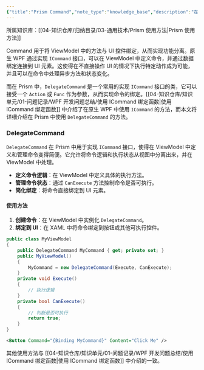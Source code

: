 ```yaml
---
{"title":"Prism Command","note_type":"knowledge_base","description":"在 Prism 中 DelegateCommand 的使用方法","tags":["Prism","WPF"],"create_time":"2024-07-19","update_time":"2025-02-19","dg-home":false,"dg-publish":true,"aliase":[],"root":"Prism 使用方法","permalink":"/04-知识仓库/知识单元/03-通用技术/Prism 使用方法/Prism Command/","dgPassFrontmatter":true,"noteIcon":"","created":"2024-07-19","updated":"2025-02-19"}
---
```



所属知识库：[[04-知识仓库/归纳目录/03-通用技术/Prism 使用方法\|Prism 使用方法]]

Command 用于将 ViewModel 中的方法与 UI 控件绑定，从而实现功能分离。原生 WPF 通过实现 `ICommand` 接口，可以在 ViewModel 中定义命令，并通过数据绑定连接到 UI 元素。这使得在不直接操作 UI 的情况下执行特定动作成为可能，并且可以在命令中处理异步方法和状态变化。

而在 Prism 中，`DelegateCommand` 是一个常用的实现 `ICommand` 接口的类，它可以接受一个 `Action` 或 `Func` 作为参数，从而实现命令的绑定。[[04-知识仓库/知识单元/01-问题记录/WPF 开发问题总结/使用 ICommand 绑定函数\|使用 ICommand 绑定函数]] 中介绍了在原生 WPF 中使用 `ICommand` 的方法，而本文将详细介绍在 Prism 中使用 `DelegateCommand` 的方法。

### DelegateCommand

`DelegateCommand` 在 Prism 中用于实现 `ICommand` 接口，使得在 ViewModel 中定义和管理命令变得简便。它允许将命令逻辑和执行状态从视图中分离出来，并在 ViewModel 中处理。

- **定义命令逻辑**：在 ViewModel 中定义具体的执行方法。
- **管理命令状态**：通过 `CanExecute` 方法控制命令是否可执行。
- **简化绑定**：将命令直接绑定到 UI 元素。

#### 使用方法

1. **创建命令**：在 ViewModel 中实例化 `DelegateCommand`。
2. **绑定到 UI**：在 XAML 中将命令绑定到按钮或其他可执行控件。

```csharp
public class MyViewModel
{
    public DelegateCommand MyCommand { get; private set; }
    public MyViewModel()
    {
        MyCommand = new DelegateCommand(Execute, CanExecute);
    }
    private void Execute()
    {
        // 执行逻辑
    }
    private bool CanExecute()
    {
        // 判断是否可执行
        return true;
    }
}
```

```xml
<Button Command="{Binding MyCommand}" Content="Click Me" />
```

其他使用方法与 [[04-知识仓库/知识单元/01-问题记录/WPF 开发问题总结/使用 ICommand 绑定函数\|使用 ICommand 绑定函数]] 中介绍的一致。
